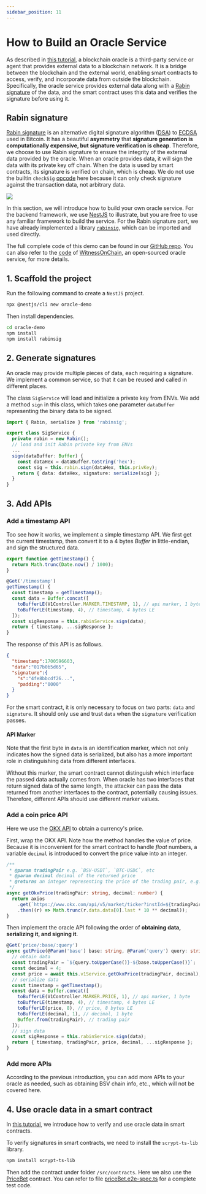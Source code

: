 ```yaml
---
sidebar_position: 11
---
```


# How to Build an Oracle Service

As described in [this tutorial](../tutorials/oracle.md), a blockchain oracle is a third-party service or agent that provides external data to a blockchain network. It is a bridge between the blockchain and the external world, enabling smart contracts to access, verify, and incorporate data from outside the blockchain. Specifically, the oracle service provides external data along with a [Rabin signature](https://en.wikipedia.org/wiki/Rabin_signature_algorithm) of the data, and the smart contract uses this data and verifies the signature before using it.

## Rabin signature
[Rabin signature](https://en.wikipedia.org/wiki/Rabin_signature_algorithm) is an alternative digital signature algorithm ([DSA](https://en.wikipedia.org/wiki/Digital_Signature_Algorithm)) to [ECDSA](https://en.wikipedia.org/wiki/Elliptic_Curve_Digital_Signature_Algorithm) used in Bitcoin. It has a beautiful **asymmetry** that **signature generation is computationally expensive, but signature verification is cheap**. Therefore, we choose to use Rabin signature to ensure the integrity of the external data provided by the oracle. When an oracle provides data, it will sign the data with its private key off chain. When the data is used by smart contracts, its signature is verified on chain, which is cheap. We do not use the builtin `checkSig` [opcode](https://wiki.bitcoinsv.io/index.php/OP_CHECKSIG) here because it can only check signature against the transaction data, not arbitrary data.

![](../../static/img/oracle.png)

In this section, we will introduce how to build your own oracle service. For the backend framework, we use [NestJS](https://nestjs.com/) to illustrate, but you are free to use any familiar framework to build the service. For the Rabin signature part, we have already implemented a library [`rabinsig`](https://github.com/sCrypt-Inc/rabin), which can be imported and used directly.

The full complete code of this demo can be found in our [GitHub repo](https://github.com/sCrypt-Inc/oracle-demo). You can also refer to the [code](https://github.com/gitzhou/api-witnessonchain) of [WitnessOnChain](https://api.witnessonchain.com), an open-sourced oracle service, for more details.

## 1. Scaffold the project

Run the following command to create a `NestJS` project.

```bash
npx @nestjs/cli new oracle-demo
```

Then install dependencies.

```bash
cd oracle-demo
npm install
npm install rabinsig
```

## 2. Generate signatures

An oracle may provide multiple pieces of data, each requiring a signature. We implement a common service, so that it can be reused and called in different places.

The class `SigService` will load and initialize a private key from ENVs. We add a method `sign` in this class, which takes one parameter `dataBuffer` representing the binary data to be signed.

```ts
import { Rabin, serialize } from 'rabinsig';

export class SigService {
  private rabin = new Rabin();
  // load and init Rabin private key from ENVs
  ...
  sign(dataBuffer: Buffer) {
    const dataHex = dataBuffer.toString('hex');
    const sig = this.rabin.sign(dataHex, this.privKey);
    return { data: dataHex, signature: serialize(sig) };
  }
}
```

## 3. Add APIs

### Add a timestamp API

Too see how it works, we implement a simple timestamp API. We first get the current timestamp, then convert it to a 4 bytes *Buffer* in little-endian, and sign the structured data.

```ts
export function getTimestamp() {
  return Math.trunc(Date.now() / 1000);
}

@Get('/timestamp')
getTimestamp() {
  const timestamp = getTimestamp();
  const data = Buffer.concat([
    toBufferLE(V1Controller.MARKER.TIMESTAMP, 1), // api marker, 1 byte
    toBufferLE(timestamp, 4), // timestamp, 4 bytes LE
  ]);
  const sigResponse = this.rabinService.sign(data);
  return { timestamp, ...sigResponse };
}
```

The response of this API is as follows.

```json
{
  "timestamp":1700596603,
  "data":"017b0b5d65",
  "signature":{
    "s":"4fe8bbcdf26...",
    "padding":"0000"
  }
}
```

For the smart contract, it is only necessary to focus on two parts: `data` and `signature`. It should only use and trust `data` when the `signature` verification passes.

#### API Marker

Note that the first byte in `data` is an identification marker, which not only indicates how the signed data is serialized, but also has a more important role in distinguishing data from different interfaces.

Without this marker, the smart contract cannot distinguish which interface the passed data actually comes from. When oracle has two interfaces that return signed data of the same length, the attacker can pass the data returned from another interfaces to the contract, potentially causing issues. Therefore, different APIs should use different marker values.

### Add a coin price API

Here we use the [OKX API](https://www.okx.com/docs-v5/en) to obtain a currency's price.

First, wrap the OKX API. Note how the method handles the value of price. Because it is inconvenient for the smart contract to handle *float* numbers, a variable `decimal` is introduced to convert the price value into an integer.

```ts
/**
 * @param tradingPair e.g. `BSV-USDT`, `BTC-USDC`, etc
 * @param decimal decimal of the returned price
 * @returns an integer representing the price of the trading pair, e.g. return 1234 with decimal 2 means 12.34
 */
async getOkxPrice(tradingPair: string, decimal: number) {
  return axios
    .get(`https://www.okx.com/api/v5/market/ticker?instId=${tradingPair}`)
    .then((r) => Math.trunc(r.data.data[0].last * 10 ** decimal));
}
```

Then implement the oracle API following the order of **obtaining data, serializing it, and signing it**.

```ts
@Get('price/:base/:query')
async getPrice(@Param('base') base: string, @Param('query') query: string) {
  // obtain data
  const tradingPair = `${query.toUpperCase()}-${base.toUpperCase()}`;
  const decimal = 4;
  const price = await this.v1Service.getOkxPrice(tradingPair, decimal);
  // serialize data
  const timestamp = getTimestamp();
  const data = Buffer.concat([
    toBufferLE(V1Controller.MARKER.PRICE, 1), // api marker, 1 byte
    toBufferLE(timestamp, 4), // timestamp, 4 bytes LE
    toBufferLE(price, 8), // price, 8 bytes LE
    toBufferLE(decimal, 1), // decimal, 1 byte
    Buffer.from(tradingPair), // trading pair
  ]);
  // sign data
  const sigResponse = this.rabinService.sign(data);
  return { timestamp, tradingPair, price, decimal, ...sigResponse };
}
```

### Add more APIs

According to the previous introduction, you can add more APIs to your oracle as needed, such as obtaining BSV chain info, etc., which will not be covered here.

## 4. Use oracle data in a smart contract

In [this tutorial](../tutorials/oracle.md), we introduce how to verify and use oracle data in smart contracts.

To verify signatures in smart contracts, we need to install the `scrypt-ts-lib` library.

```bash
npm install scrypt-ts-lib
```

Then add the contract under folder `/src/contracts`. Here we also use the [PriceBet](https://github.com/sCrypt-Inc/oracle-demo/blob/master/src/contracts/priceBet.ts) contract. You can refer to file [priceBet.e2e-spec.ts](https://github.com/sCrypt-Inc/oracle-demo/blob/master/src/contracts/priceBet.ts) for a complete test code.
